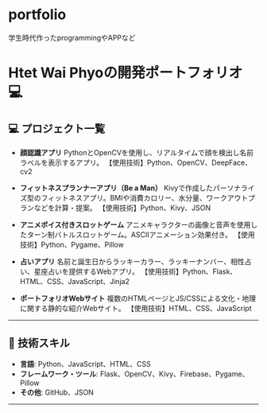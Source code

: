 # portfolio
学生時代作ったprogrammingやAPPなど

# Htet Wai Phyoの開発ポートフォリオ 💻

## 💻 プロジェクト一覧

* **顔認識アプリ**
  PythonとOpenCVを使用し、リアルタイムで顔を検出し名前ラベルを表示するアプリ。
  【使用技術】Python、OpenCV、DeepFace、cv2

* **フィットネスプランナーアプリ（Be a Man）**
  Kivyで作成したパーソナライズ型のフィットネスアプリ。BMIや消費カロリー、水分量、ワークアウトプランなどを計算・提案。
  【使用技術】Python、Kivy、JSON

* **アニメボイス付きスロットゲーム**
  アニメキャラクターの画像と音声を使用したターン制バトルスロットゲーム。ASCIIアニメーション効果付き。
  【使用技術】Python、Pygame、Pillow

* **占いアプリ**
  名前と誕生日からラッキーカラー、ラッキーナンバー、相性占い、星座占いを提供するWebアプリ。
  【使用技術】Python、Flask、HTML、CSS、JavaScript、Jinja2

* **ポートフォリオWebサイト**
  複数のHTMLページとJS/CSSによる文化・地理に関する静的な紹介Webサイト。
  【使用技術】HTML、CSS、JavaScript

---

## 🔧 技術スキル

* **言語**: Python、JavaScript、HTML、CSS
* **フレームワーク・ツール**: Flask、OpenCV、Kivy、Firebase、Pygame、Pillow
* **その他**: GitHub、JSON

---


